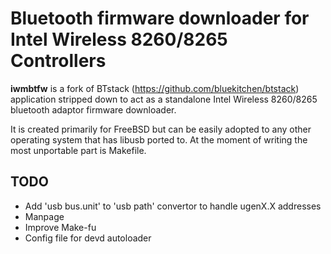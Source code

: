 # Bluetooth firmware downloader for Intel Wireless 8260/8265 Controllers

**iwmbtfw** is a fork of BTstack (https://github.com/bluekitchen/btstack)
application stripped down to act as a standalone Intel Wireless 8260/8265
bluetooth adaptor firmware downloader.

It is created primarily for FreeBSD but can be easily adopted to any other
operating system that has libusb ported to. At the moment of writing the
most unportable part is Makefile.

## TODO
* Add 'usb bus.unit' to 'usb path' convertor to handle ugenX.X addresses
* Manpage
* Improve Make-fu
* Config file for devd autoloader
